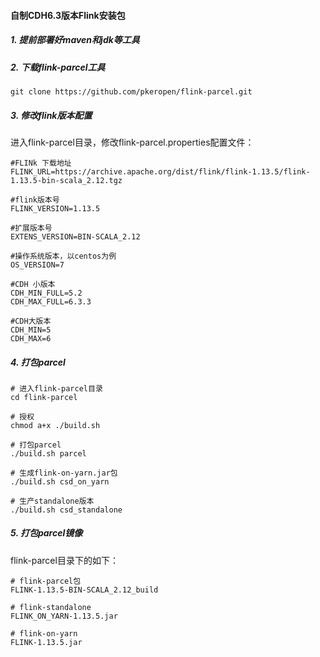 #### 自制CDH6.3版本Flink安装包

##### 1. 提前部署好maven和jdk等工具

##### 2. 下载flink-parcel工具

```shell
git clone https://github.com/pkeropen/flink-parcel.git
```

##### 3. 修改flink版本配置

进入flink-parcel目录，修改flink-parcel.properties配置文件：

```shell
#FLINk 下载地址
FLINK_URL=https://archive.apache.org/dist/flink/flink-1.13.5/flink-1.13.5-bin-scala_2.12.tgz

#flink版本号
FLINK_VERSION=1.13.5

#扩展版本号
EXTENS_VERSION=BIN-SCALA_2.12

#操作系统版本，以centos为例
OS_VERSION=7

#CDH 小版本
CDH_MIN_FULL=5.2
CDH_MAX_FULL=6.3.3

#CDH大版本
CDH_MIN=5
CDH_MAX=6
```

##### 4. 打包parcel

```shell
# 进入flink-parcel目录
cd flink-parcel

# 授权
chmod a+x ./build.sh

# 打包parcel
./build.sh parcel

# 生成flink-on-yarn.jar包
./build.sh csd_on_yarn

# 生产standalone版本
./build.sh csd_standalone
```

##### 5. 打包parcel镜像

flink-parcel目录下的如下：

```shell
# flink-parcel包
FLINK-1.13.5-BIN-SCALA_2.12_build

# flink-standalone
FLINK_ON_YARN-1.13.5.jar

# flink-on-yarn
FLINK-1.13.5.jar
```

